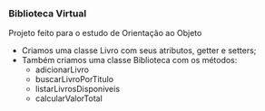 ### Biblioteca Virtual
Projeto feito para o estudo de Orientação ao Objeto

- Criamos uma classe Livro com seus atributos, getter e setters;
- Também criamos uma classe Biblioteca com os métodos:
  - adicionarLivro
  - buscarLivroPorTitulo
  - listarLivrosDisponiveis
  - calcularValorTotal